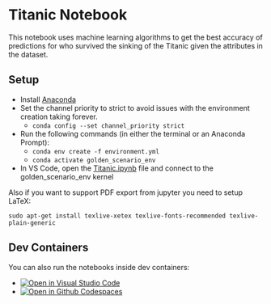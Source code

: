 # Titanic Notebook

This notebook uses machine learning algorithms to get the best accuracy of predictions for who survived the sinking of the Titanic given the attributes in the dataset.

## Setup

- Install [Anaconda](https://www.anaconda.com/)
- Set the channel priority to strict to avoid issues with the environment creation taking forever.
  - `conda config --set channel_priority strict`
- Run the following commands (in either the terminal or an Anaconda Prompt):
  - `conda env create -f environment.yml`
  - `conda activate golden_scenario_env`
- In VS Code, open the [Titanic.ipynb](Titanic.ipynb) file and connect to the golden_scenario_env kernel

Also if you want to support PDF export from jupyter you need to setup LaTeX:

`sudo apt-get install texlive-xetex texlive-fonts-recommended texlive-plain-generic`

## Dev Containers

You can also run the notebooks inside dev containers:

* [![Open in Visual Studio Code](https://img.shields.io/static/v1?label=&message=Open%20in%20Visual%20Studio%20Code&color=blue&logo=visualstudiocode&style=flat)](https://vscode.dev/redirect?url=vscode://ms-vscode-remote.remote-containers/cloneInVolume?url=https://github.com/claudiaregio/data-science)
* [![Open in Github Codespaces](https://img.shields.io/static/v1?label=&message=Open%20in%20Github%20Codespaces&color=2f362d&logo=github)](https://codespaces.new/claudiaregio/data-science?quickstart=1&hide_repo_select=true)
